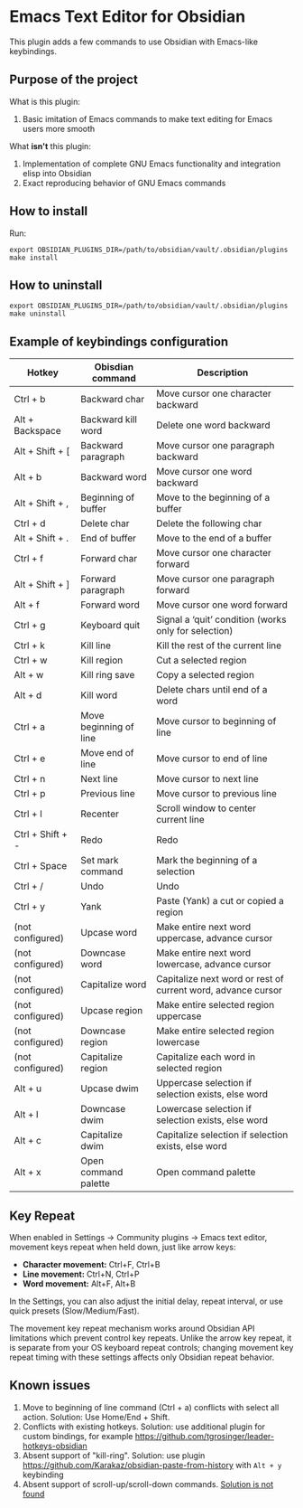 # Emacs Text Editor for Obsidian

This plugin adds a few commands to use Obsidian with Emacs-like keybindings.

## Purpose of the project

What is this plugin:
1. Basic imitation of Emacs commands to make text editing for Emacs users more smooth

What **isn't** this plugin:
1. Implementation of complete GNU Emacs functionality and integration elisp into Obsidian
2. Exact reproducing behavior of GNU Emacs commands

## How to install

Run:

```
export OBSIDIAN_PLUGINS_DIR=/path/to/obsidian/vault/.obsidian/plugins
make install
```

## How to uninstall

```
export OBSIDIAN_PLUGINS_DIR=/path/to/obsidian/vault/.obsidian/plugins
make uninstall
```


## Example of keybindings configuration

| Hotkey                  | Obisdian command           | Description               |
| ----------------------- | -------------------------- | ------------------------- |
| Ctrl + b                | Backward char              | Move cursor one character backward |
| Alt + Backspace         | Backward kill word         | Delete one word backward |
| Alt + Shift + [         | Backward paragraph         | Move cursor one paragraph backward |
| Alt + b                 | Backward word              | Move cursor one word backward |
| Alt + Shift + ,         | Beginning of buffer        | Move to the beginning of a buffer |
| Ctrl + d                | Delete char                | Delete the following char |
| Alt + Shift + .         | End of buffer              | Move to the end of a buffer |
| Ctrl + f                | Forward char               | Move cursor one character forward |
| Alt + Shift + ]         | Forward paragraph          | Move cursor one paragraph forward |
| Alt + f                 | Forward word               | Move cursor one word forward |
| Ctrl + g                | Keyboard quit              | Signal a ‘quit’ condition (works only for selection) |
| Ctrl + k                | Kill line                  | Kill the rest of the current line |
| Ctrl + w                | Kill region                | Cut a selected region  |
| Alt + w                 | Kill ring save             | Copy a selected region    |
| Alt + d                 | Kill word                  | Delete chars until end of a word |
| Ctrl + a                | Move beginning of line     | Move cursor to beginning of line |
| Ctrl + e                | Move end of line           | Move cursor to end of line |
| Ctrl + n                | Next line                  | Move cursor to next line |
| Ctrl + p                | Previous line              | Move cursor to previous line |
| Ctrl + l                | Recenter                   | Scroll window to center current line |
| Ctrl + Shift + -        | Redo                       | Redo |
| Ctrl + Space            | Set mark command           | Mark the beginning of a selection |
| Ctrl + /                | Undo                       | Undo |
| Ctrl + y                | Yank                       | Paste (Yank) a cut or copied a region |
| (not configured)        | Upcase word                | Make entire next word uppercase, advance cursor |
| (not configured)        | Downcase word              | Make entire next word lowercase, advance cursor |
| (not configured)        | Capitalize word            | Capitalize next word or rest of current word, advance cursor |
| (not configured)        | Upcase region              | Make entire selected region uppercase |
| (not configured)        | Downcase region            | Make entire selected region lowercase |
| (not configured)        | Capitalize region          | Capitalize each word in selected region |
| Alt + u                 | Upcase dwim                | Uppercase selection if selection exists, else word |
| Alt + l                 | Downcase dwim              | Lowercase selection if selection exists, else word |
| Alt + c                 | Capitalize dwim            | Capitalize selection if selection exists, else word |
| Alt + x                 | Open command palette       | Open command palette |

## Key Repeat

When enabled in Settings → Community plugins → Emacs text editor, movement keys repeat when held down, just like arrow keys:

- **Character movement:** Ctrl+F, Ctrl+B
- **Line movement:** Ctrl+N, Ctrl+P  
- **Word movement:** Alt+F, Alt+B

In the Settings, you can also adjust the initial delay, repeat interval, or use quick presets (Slow/Medium/Fast).  

The movement key repeat mechanism works around Obsidian API limitations which prevent control key repeats.  Unlike the arrow key repeat, it is separate from your OS keyboard repeat controls; changing movement key repeat timing with these settings affects only Obsidian repeat behavior.

## Known issues

1. Move to beginning of line command (Ctrl + a) conflicts with select all action. Solution: Use Home/End + Shift.
2. Conflicts with existing hotkeys. Solution: use additional plugin for custom bindings, for example https://github.com/tgrosinger/leader-hotkeys-obsidian
3. Absent support of "kill-ring". Solution: use plugin https://github.com/Karakaz/obsidian-paste-from-history with `Alt + y` keybinding
4. Absent support of scroll-up/scroll-down commands. [Solution is not found](https://github.com/Klojer/obsidian-emacs-text-editor/issues/1)
